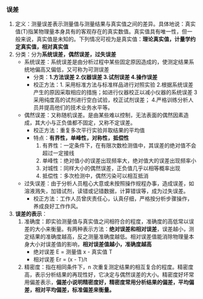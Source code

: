 ### 误差

1. 定义：测量误差表示测量值与测量结果与真实值之间的差异。具体地说：真实值(T)指某物理量本身具有的客观存在的真实数值。真实值具有唯一性，但一般来说，真实值是未知的。下列情况可视为是真实值：**理论真实值，计量学约定真实值，相对真实值**
2. 分类：分为**系统误差，偶然误差，过失误差**
   - 系统误差：系统误差是由分析过程中某些固定原因造成的，使测定结果系统地偏高又偏低，又可称为可测误差
     - 分类：**1.方法误差 2.仪器误差 3.试剂误差 4.操作误差**
     - 校正方法：1. 采用标准方法与标准样品进行对照实验 2.根据系统误差产生的原因采取相应的措施；如进行仪器校正以减小仪器的系统误差 3 采用纯度高的试剂进行空白试验，校正试剂误差； 4.严格训练分析人员并提高他们的技术业务水平等。
   - 偶然误差：又称随机误差。是由某些难以控制，无法表面的偶然因素造成，其大小与正负值都不固定，又称不定误差。
     - 校正方法：重复多次平行实验并取结果的平均值
     - 特点：**有界性，单峰性，对称性，抵偿性**
       1. 有界性：一定条件下，在有限次数检测值中，其误差的绝对值不会超过一定接线
       2. 单峰性：绝对值小的误差出现频率大，绝对值大的误差出现频率小
       3. 对城性：同样大小的偶然误差，正负值几乎以相等概率出现
       4. 抵偿性：多次检测中，偶然污染可以相互抵消
   - 过失误差：由于分析人员粗心大意或未按照操作规程办事，造成误差，如溶液溅失，加错试剂，读错或记错数据，计算错误等，成为过失误差。
     - 校正方法：工作人员曾庆责任心，认真仔细，严格按分析步骤操作，养成良好工作作风。
3. **误差的表示**：
   1. 准确度：即实验测量值与真实值之间相符合的程度，准确度的高低常以误差的大小来衡量。有两种表示方法：**绝对误差和相对误差**，误差越小，测定结果的准确度越高，反之测量准确度越低。相对误差值能消除物理量本身大小对误差值的影响，**相对误差值越小，准确度越高**
      - 绝对误差 E = 测量值 x - 真实值 T
      - 相对误差 Er = (x - T)/t
   2. 精密度：指在相同条件下，n 次重复测定结果的相互复合的程度。精密度高，表示分析结果的再现性好，它决定与偶然误差的大小。精密度好坏常用偏差表示，**偏差小说明精密度好，精密度常用分析结果的偏差，平均偏差，相对平均偏差，标准偏差来衡量。**
